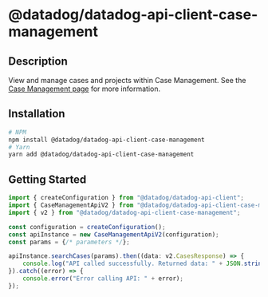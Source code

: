 # @datadog/datadog-api-client-case-management

## Description

View and manage cases and projects within Case Management. See the [Case Management page](https://docs.datadoghq.com/service_management/case_management/) for more information.

## Installation

```sh
# NPM
npm install @datadog/datadog-api-client-case-management
# Yarn
yarn add @datadog/datadog-api-client-case-management
```

## Getting Started
```ts
import { createConfiguration } from "@datadog/datadog-api-client";
import { CaseManagementApiV2 } from "@datadog/datadog-api-client-case-management";
import { v2 } from "@datadog/datadog-api-client-case-management";

const configuration = createConfiguration();
const apiInstance = new CaseManagementApiV2(configuration);
const params = {/* parameters */};

apiInstance.searchCases(params).then((data: v2.CasesResponse) => {
    console.log("API called successfully. Returned data: " + JSON.stringify(data));
}).catch((error) => {
    console.error("Error calling API: " + error);
});
```